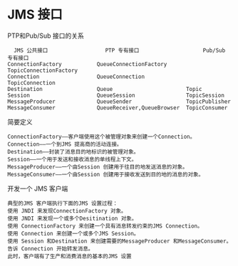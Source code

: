  JMS 接口
 =======

 PTP和Pub/Sub 接口的关系

      JMS 公共接口	                PTP 专有接口	                Pub/Sub 专有接口
    ConnectionFactory	        QueueConnectionFactory	    TopicConnectionFactory
    Connection	                QueueConnection	            TopicConnection
    Destination	                Queue	                    Topic
    Session	                    QueueSession	            TopicSession
    MessageProducer	            QueueSender	                TopicPublisher
    MessageConsumer	            QueueReceiver,QueueBrowser	TopicConsumer

 简要定义

    ConnectionFactory——客户端使用这个被管理对象来创建一个Connection。
    Connection——一个到JMS 提高商的活动连接。
    Destination——封装了消息目的地标识的被管理对象。
    Session——一个用于发送和接收消息的单线程上下文。
    MessageProducer——一个由Session 创建用于往目的地发送消息的对象。
    MessageConsumer——一个由Session 创建用于接收发送到目的地的消息的对象。

 开发一个 JMS 客户端

    典型的JMS 客户端执行下面的JMS 设置过程：
    使用 JNDI 来发现ConnectionFactory 对象。
    使用 JNDI 来发现一个或多个Desitination 对象。
    使用 ConnectionFactory 来创建一个具有消息转发约束的JMS Connection。
    使用 Connection 来创建一个或多个JMS Session。
    使用 Session 和Destination 来创建需要的MessageProducer 和MessageConsumer。
    告诉 Connection 开始转发消息。
    此时，客户端有了生产和消费消息的基本的JMS 设置

